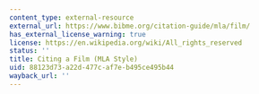 ```yaml
---
content_type: external-resource
external_url: https://www.bibme.org/citation-guide/mla/film/
has_external_license_warning: true
license: https://en.wikipedia.org/wiki/All_rights_reserved
status: ''
title: Citing a Film (MLA Style)
uid: 88123d73-a22d-477c-af7e-b495ce495b44
wayback_url: ''
---
```

